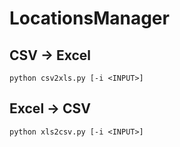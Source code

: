 # LocationsManager

## CSV -> Excel
`python csv2xls.py [-i <INPUT>]`

## Excel -> CSV
`python xls2csv.py [-i <INPUT>]`
